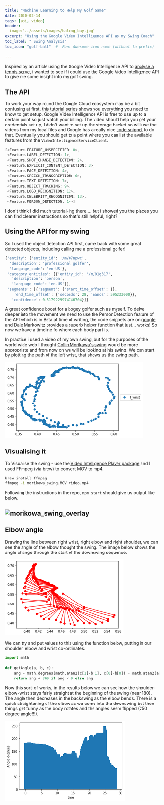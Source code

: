 ```yaml
---
title: "Machine Learning to Help My Golf Game"
date: 2020-02-14
tags: [api, video]
header:
  image:"../assets/images/halong_bay.jpg"
excerpt: "Using the Google Video Intelligence API as my Swing Coach"
toc_label: " Swing Analysis"
toc_icon: "golf-ball"  #  Font Awesome icon name (without fa prefix)

---
```


Inspired by an article using the Google Video Intelligence API to [analyse a tennis serve](https://daleonai.com/machine-learning-for-sports), i wanted to see if i could use the Google Video Intelligence API to give me some insight into my golf swing. 

## The API

To work your way round the Google Cloud ecosystem may be a bit confusing at first, [this tutorial series](https://www.youtube.com/watch?v=h1zU0Qor9J8&list=PL3JVwFmb_BnTW_-D0OWrewMvg43_y-Nrm&index=1) shows you everything you need to know to get setup. Google Video Intelligence API is free to use up to a certain point so just watch your billing. The video should help you get your credentials set up, I didn't want to set up the storage bucket so will use the videos from my local files and Google has a really nice [code snippet](https://cloud.google.com/video-intelligence/docs/people-detection) to do that. Eventually you should get to a point where you can list the available features from the `VideoIntelligenceServiceClient`.

```python
[<Feature.FEATURE_UNSPECIFIED: 0>,
 <Feature.LABEL_DETECTION: 1>,
 <Feature.SHOT_CHANGE_DETECTION: 2>,
 <Feature.EXPLICIT_CONTENT_DETECTION: 3>,
 <Feature.FACE_DETECTION: 4>,
 <Feature.SPEECH_TRANSCRIPTION: 6>,
 <Feature.TEXT_DETECTION: 7>,
 <Feature.OBJECT_TRACKING: 9>,
 <Feature.LOGO_RECOGNITION: 12>,
 <Feature.CELEBRITY_RECOGNITION: 13>,
 <Feature.PERSON_DETECTION: 14>]
```

I don't think I did much tutorial-ing there.... but i showed you the places you can find clearer instructions so that's still helpful, right?

## Using the API for my swing

So I used the object detection API first, came back with some great detected objects, including calling me a professional golfer!

```python
{'entity': {'entity_id': '/m/07npwc',
  'description': 'professional golfer',
  'language_code': 'en-US'},
 'category_entities': [{'entity_id': '/m/01g317',
   'description': 'person',
   'language_code': 'en-US'}],
 'segments': [{'segment': {'start_time_offset': {},
    'end_time_offset': {'seconds': 28, 'nanos': 595233000}},
   'confidence': 0.5179229974746704}]}
```

A great confidence boost for a bogey golfer such as myself. To delve deeper into the movement we need to use the PersonDetection feature of the API which is in Beta at time of writing, the code snippets are on [google](https://cloud.google.com/video-intelligence/docs/people-detection) and Dale Markowitz provides a [superb helper function](https://github.com/google/making_with_ml/blob/master/sports_ai/Sports_AI_Analysis.ipynb) that just... works! So now we have a timeline fo where each body part is. 

In practice i used a video of my own swing, but for the purposes of the world wide web I thought [Collin Morikawa's swing](https://www.youtube.com/watch?v=-lOywb34_3U) would be more appropriate and from now on we will be looking at his swing. We can start by plotting the path of the left wrist, that shows us the swing path.

![lwrist](../assets/images/golfswing/lwrist.png)

## Visualising it 

To Visualise the swing - use the [Video Intelligence Player package](https://github.com/wbobeirne/video-intelligence-player) and I used FFmpeg (via brew) to convert MOV to mp4.

```bash
brew install ffmpeg
ffmpeg -i morikawa_swing.MOV video.mp4
```

Following the instructions in the repo, `npm start` should give us output like below.

## ![morikowa_swing_overlay](../assets/images/golfswing/morikowa_swing_overlay.gif)

## Elbow angle

Drawing the line between right wrist, right elbow and right shoulder, we can see the angle of the elbow thought the swing. The image below shows the angle change through the start of the downswing sequence.

![elbow](../assets/images/golfswing/elbow.png)

We can try and put values to this using the function below, putting in our shoulder, elbow and wrist co-ordinates.

```python
import math
 
def getAngle(a, b, c):
    ang = math.degrees(math.atan2(c[1]-b[1], c[0]-b[0]) - math.atan2(a[1]-b[1], a[0]-b[0]))
    return ang + 360 if ang < 0 else ang
```

Now this sort-of works, in the results below we can see how the  shoulder-elbow-wrist stays fairly straight at the beginning of the swing (near 180). The angle then decreases in the backswing as the elbow bends. There is a quick straightening of the elbow as we come into the downswing but then things get funny as the body rotates and the angles seem flipped (250 degree angle!!!).

![angle_deg](../assets/images/golfswing/angle_deg.png)
